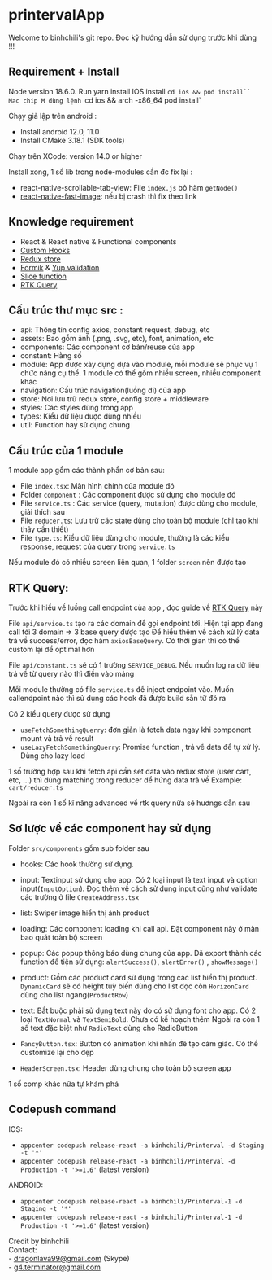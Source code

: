 # printervalApp

Welcome to binhchili's git repo. Đọc kỹ hướng dẫn sử dụng trước khi dùng !!!

## Requirement + Install
Node version 18.6.0. Run yarn install
IOS install `cd ios && pod install``
Mac chip M dùng lệnh `cd ios && arch -x86_64 pod install`

Chạy giả lập trên android :
- Install android 12.0, 11.0
- Install CMake 3.18.1 (SDK tools)

Chạy trên XCode: version 14.0 or higher 

Install xong, 1 số lib trong node-modules cần đc fix lại :
- react-native-scrollable-tab-view: File `index.js` bỏ hàm `getNode()`
- [react-native-fast-image](https://github.com/DylanVann/react-native-fast-image/issues/943): nếu bị crash thì fix theo link 
   
## Knowledge requirement
- React & React native & Functional components
- [Custom Hooks](https://react.dev/learn/reusing-logic-with-custom-hooks)
- [Redux store](https://redux.js.org/introduction/getting-started)
- [Formik](https://formik.org/docs/api/useFormik) & [Yup validation](https://github.com/jquense/yup)
- [Slice function](https://redux.js.org/usage/migrating-to-modern-redux#reducers-and-actions-with-createslice)
- [RTK Query](https://redux.js.org/redux-toolkit/overview)
    
## Cấu trúc thư mục src :
- api: Thông tin config axios, constant request, debug, etc
- assets: Bao gồm ảnh (.png, .svg, etc), font, animation, etc 
- components: Các component cơ bản/reuse của app 
- constant: Hằng số 
- module: App được xây dựng dựa vào module, mỗi module sẽ phục vụ 1 chức năng cụ thể. 1 module có thể gồm nhiều screen, nhiều component khác
- navigation: Cấu trúc navigation(luồng đi) của app 
- store: Nơi lưu trữ redux store, config store + middleware 
- styles: Các styles dùng trong app 
- types: Kiểu dữ liệu được dùng nhiều
- util: Function hay sử dụng chung 

## Cấu trúc của 1 module 
1 module app gồm các thành phần cơ bản sau: 

- File `index.tsx`: Màn hình chính của module đó 
- Folder `component` : Các component được sử dụng cho module đó 
- File `service.ts` : Các service (query, mutation) được dùng cho module, giải thích sau 
- File `reducer.ts`: Lưu trữ các state dùng cho toàn bộ module (chỉ tạo khi thây cần thiết)
- File `type.ts`: Kiểu dữ liêu dùng cho module, thường là các kiểu response, request của query trong `service.ts`

Nếu module đó có nhiều screen liên quan, 1 folder `screen` nên được tạo 

    
## RTK Query: 
Trước khi hiểu về luồng call endpoint của app , đọc guide về [RTK Query](https://redux.js.org/redux-toolkit/overview) này

File `api/service.ts` tạo ra các domain để gọi endpoint tới. Hiện tại app đang call tới 3 domain => 3 base query được tạo 
Để hiểu thêm về cách xử lý data trả về success/error, đọc hàm `axiosBaseQuery`. Có thời gian thì có thể custom lại để optimal hơn 

File `api/constant.ts` sẽ có 1 trường `SERVICE_DEBUG`. Nếu muốn log ra dữ liệu trả về từ query nào thì điền vào mảng 

Mỗi module thường có file `service.ts` để inject endpoint vào. Muốn callendpoint nào thì sử dụng các hook đã được build sẵn từ đó ra 

Có 2 kiểu query được sử dụng 
- `useFetchSomethingQuerry`: đơn giản là fetch data ngay khi component mount và trả về result 
- `useLazyFetchSomethingQuerry`: Promise function , trả về data để tự xử lý. Dùng cho lazy load

1 số trường hợp sau khi fetch api cần set data vào redux store (user cart, etc, ...) thì dùng matching trong reducer để hứng data trả về
Example: `cart/reducer.ts`

Ngoài ra còn 1 số kĩ năng advanced về rtk query nữa sẽ hươngs dẫn sau 

## Sơ lược về các component hay sử dụng 
Folder `src/components` gồm sub folder sau 

- hooks: Các hook thường sử dụng. 
- input: Textinput sử dụng cho app. Có 2 loại input là text input và option input(`InputOption`). Đọc thêm về cách sử dụng input cũng như validate các trường ở file `CreateAddress.tsx`
- list: Swiper image hiển thị ảnh product 
- loading: Các component loading khi call api. Đặt component này ở màn bao quát toàn bộ screen 
- popup: Các popup thông báo dùng chung của app. Đã export thành các function để tiện sử dụng: `alertSuccess()`, `alertError()` , `showMessage()`
- product: Gồm các product card sử dụng trong các list hiển thị product. `DynamicCard` sẽ có height tuỳ biến dùng cho list dọc  còn `HorizonCard` dùng cho list ngang(`ProductRow`)
- text: Bắt buộc phải sử dụng text này do có sử dụng font cho app. Có 2 loại `TextNormal` và `TextSemiBold`. Chưa có kế hoạch thêm 
Ngoài ra còn 1 số text đặc biệt như `RadioText` dùng cho RadioButton 

- `FancyButton.tsx`: Button có animation khi nhấn đê tạo cảm giác. Có thể customize lại cho đẹp 
- `HeaderScreen.tsx`: Header dùng chung cho toàn bộ screen app 

1 số comp khác nữa tự khám phá


## Codepush command

IOS:
- `appcenter codepush release-react -a binhchili/Printerval -d Staging -t '*'`
- `appcenter codepush release-react -a binhchili/Printerval -d Production -t '>=1.6'` (latest version)

ANDROID:
- `appcenter codepush release-react -a binhchili/Printerval-1 -d Staging -t '*'`
- `appcenter codepush release-react -a binhchili/Printerval-1 -d Production -t '>=1.6'`  (latest version)

Credit by binhchili <br/>
Contact:  <br/>
    - dragonlava99@gmail.com (Skype)  <br/>
    - g4.terminator@gmail.com 



 
